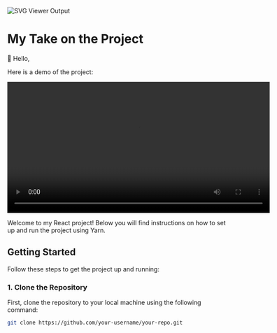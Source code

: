 ![SVG Viewer Output](https://github.com/ElloTechnology/backend_takehome/raw/main/assets/3518127/561bc8d4-bffc-4360-b9ea-61e876bcec93.svg)

# My Take on the Project

👋 Hello,

Here is a demo of the project:

<video width="600" controls>
    <source src="https://github.com/Stewart-Okwaro/Ello_Engineering-Challenge-by-Stewart-Okwaro/raw/main/frontend/src/assets/ElloVideoDemo.mp4" type="video/mp4">
  Your browser does not support the video tag.
</video>

Welcome to my React project! Below you will find instructions on how to set up and run the project using Yarn.

## Getting Started

Follow these steps to get the project up and running:

### 1. Clone the Repository

First, clone the repository to your local machine using the following command:

```sh
git clone https://github.com/your-username/your-repo.git




